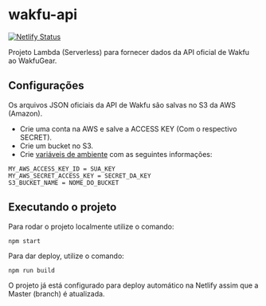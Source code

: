 # wakfu-api
 [![Netlify Status](https://api.netlify.com/api/v1/badges/83341ede-6d94-4913-b335-c37726cc459b/deploy-status)](https://app.netlify.com/sites/wakfu-api/deploys)

Projeto Lambda (Serverless) para fornecer dados da API oficial de Wakfu ao WakfuGear.

## Configurações

Os arquivos JSON oficiais da API de Wakfu são salvas no S3 da AWS (Amazon). 
* Crie uma conta na AWS e salve a ACCESS KEY (Com o respectivo SECRET).
* Crie um bucket no S3.
* Crie [variáveis de ambiente](https://www.netlify.com/docs/continuous-deployment/?_ga=2.156412605.728163330.1566152904-1872813885.1563017719#build-environment-variables) com as seguintes informações:
```
MY_AWS_ACCESS_KEY_ID = SUA_KEY
MY_AWS_SECRET_ACCESS_KEY = SECRET_DA_KEY
S3_BUCKET_NAME = NOME_DO_BUCKET
```

## Executando o projeto

Para rodar o projeto localmente utilize o comando:
```
npm start
```

Para dar deploy, utilize o comando:
```
npm run build
```

O projeto já está configurado para deploy automático na Netlify assim que a Master (branch) é atualizada.